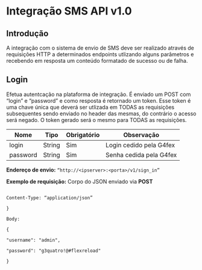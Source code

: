 <!-- TITLE: Integracao Sms Api -->
<!-- SUBTITLE: A quick summary of Integracao Sms Api -->

# Integração SMS API v1.0
## Introdução
A integração com o sistema de envio de SMS deve ser realizado através de requisições HTTP a determinados endpoints utlizando alguns parâmetros e recebendo em resposta um conteúdo formatado de sucesso ou de falha.

## Login
Efetua autentcação na plataforma de integração. É enviado um POST com “login” e “password” e como resposta é retornado um token. Esse token é uma chave única que deverá ser utlizada em TODAS as requisições subsequentes sendo enviado no header das mesmas, do contrário o acesso será negado. O token gerado será o mesmo para TODAS as requisições.

|    Nome        |    Tipo      |    Obrigatório    |    Observação                 |
|----------------|--------------|-------------------|-------------------------------|
|    login       |    String    |    Sim            |    Login cedido pela G4fex    |
|    password    |    String    |    Sim            |    Senha cedida pela G4fex    |


**Endereço de envio:**
```“http://<ipserver>:<porta>/v1/sign_in”```

**Exemplo de requisição:**
Corpo do JSON enviado via **POST**
```Header: {

Content-Type: “application/json”

}

Body:

{

"username": "admin",

"password": "g3quatro!@#flexreload"

}
```
